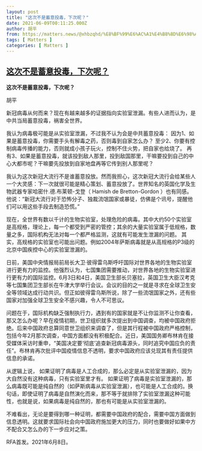 ```yaml
---
layout: post
title: "这次不是蓄意投毒，下次呢？"
date: 2021-06-09T00:11:25.000Z
author: 胡平
from: https://matters.news/@xhbzqhd/%E8%BF%99%E6%AC%A1%E4%B8%8D%E6%98%AF%E8%93%84%E6%84%8F%E6%8A%95%E6%AF%92-%E4%B8%8B%E6%AC%A1%E5%91%A2-bafyreid3ogsyyjwyxrdsapfz7nchumep4vi2cev3rydxsk2qmkpi5qsi34
tags: [ Matters ]
categories: [ Matters ]
---
```

<!--1623197485000-->
[这次不是蓄意投毒，下次呢？](https://matters.news/@xhbzqhd/%E8%BF%99%E6%AC%A1%E4%B8%8D%E6%98%AF%E8%93%84%E6%84%8F%E6%8A%95%E6%AF%92-%E4%B8%8B%E6%AC%A1%E5%91%A2-bafyreid3ogsyyjwyxrdsapfz7nchumep4vi2cev3rydxsk2qmkpi5qsi34)
------

<div>
<p><strong>这次不是蓄意投毒，下次呢？</strong></p><p>胡平</p><p>新冠病毒从何而来？现在有越来越多的证据指向实验室泄漏。有些人进而认为，是中共当局蓄意投毒，祸害全世界。</p><p>我认为病毒极可能是从实验室泄漏，不过我不认为会是中共蓄意投毒： 因为1、如果是蓄意投毒，你需要手头有解毒之药，否则毒到自家怎么办？ 至少2、你要有控制病毒传播的能力，否则就成小孩子玩火，控制不住火势，把自家也给烧了。 再有3、如果是蓄意投毒，就该投到敌人那里，投到敌国那里，干嘛要投到自己的中心大都市呢？干嘛要先投放到自家地盘再等它传到别人那里呢？</p><p>我认为这次新冠大流行不是谁蓄意投放。然而我担心，这次新冠大流行会给某些人一个大灵感：下一次就很可能是精心策划、蓄意投放了。世界知名的英国化学及生物武器专家哈密什.德.布莱顿-戈登（ Hamish de Bretton-Gordon ）也有同感。他说：“新冠大流行对于恐怖分子、独裁流氓国家或暴徒，仿佛是个讯号，提醒他们可以用这些手段去制造恐慌。” </p><p>现在，全世界有数以千计的生物实验室，处理危险的病毒。其中大约50个实验室是高规格，理论上，每一个都受到严密的管控；其余的大量实验室属于低规格，数量之多，国际机构无法对每一个都严格监测，这就有可能发生泄漏的问题。 其实，高规格的实验室也可能出问题。例如2004年萨斯病毒就是从高规格的P3级的北京中国疾控中心的实验室泄漏的。</p><p>日前，美国中央情报局前局长大卫·彼得雷乌斯呼吁国际对世界各地的生物实验室进行更有力的监控。他强烈认为，七国集团需要推动，对世界各地的生物实验室进行更有力的国际监控。6月3日和4日，美国卫生部长贝塞拉，英国卫生大臣汉考克等七国集团卫生部长在牛津大学举行会议。会议的目的之一就是寻求在全球卫生安全等领域达成行动共识。但正如彼得雷乌斯所说，除了一些流氓国家之外，还有些国家对加强全球卫生安全不感兴趣，令人不可思议。</p><p>问题在于，国际机构缺乏强制执行力，遇到有的国家就是不让你监测不让你查看，那又怎么办呢？早在疫情初期，世卫组织就多次提出到中国调查，均被中国政府拒绝。后来中国政府总算同意世卫组织来调查了，但是其行程被中国政府严格控制，包括今年2月那次调查，中国方面都没有积极配合。近日，美国国务卿布林肯在接受媒体采访时重申，“美国决定要‘彻底’追查新冠病毒源头，同时追究中国应负的责任”。布林肯再次批评中国疫情信息不透明，要求中国政府应该兑现其有责任提供信息的承诺。</p><p>从逻辑上说， 如果证明了病毒是人工合成的，那么必定是从实验室泄漏的，因为大自然没有这种病毒，只有实验室里才有。 如果证明了病毒是实验室泄漏的，那么病毒既可能是纯自然的（如萨斯病毒从实验室泄漏），也可能是人工合成的。换句话，即使证明了病毒是自然演化而来，那不等于就排除了实验室泄漏这种可能性，也就是说，如果病毒是纯自然的，那也有可能是从实验室泄漏的。</p><p>不难看出，无论是要得到哪一种证明，都需要中国政府的配合，需要中国方面做到信息透明。这就要求国际社会向中国政府施加更大的压力，同时也要做好如果中方不配合又怎么办的下一步应对之策。</p><p>RFA首发。2021年6月8日。</p><p><br></p>
</div>
